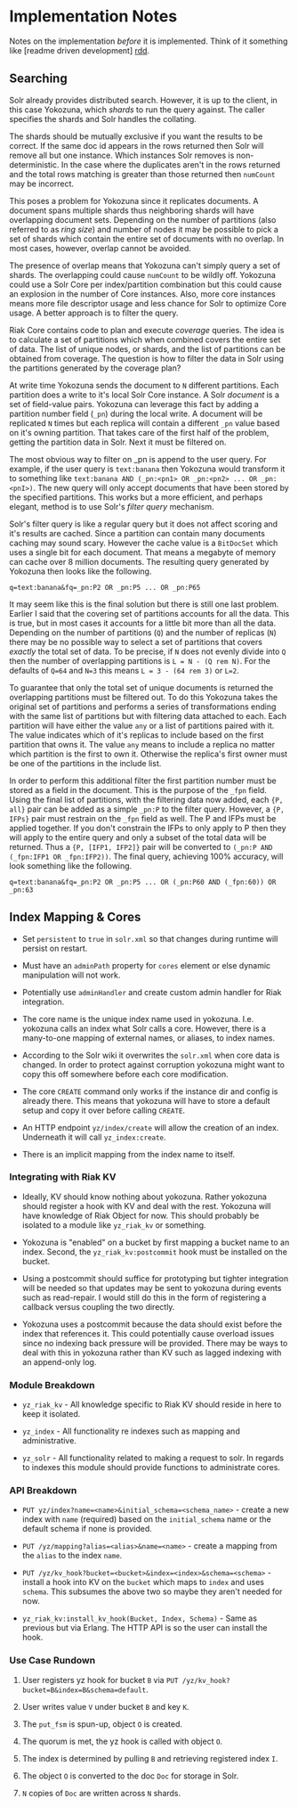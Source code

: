 Implementation Notes
==========

Notes on the implementation _before_ it is implemented.  Think of it
something like [readme driven development] [rdd].


Searching
----------

Solr already provides distributed search.  However, it is up to the
client, in this case Yokozuna, which _shards_ to run the query
against.  The caller specifies the shards and Solr handles the
collating.

The shards should be mutually exclusive if you want the results to be
correct.  If the same doc id appears in the rows returned then Solr
will remove all but one instance.  Which instances Solr removes is
non-deterministic.  In the case where the duplicates aren't in the
rows returned and the total rows matching is greater than those
returned then `numCount` may be incorrect.

This poses a problem for Yokozuna since it replicates documents.  A
document spans multiple shards thus neighboring shards will have
overlapping document sets.  Depending on the number of partitions
(also referred to as _ring size_) and number of nodes it may be
possible to pick a set of shards which contain the entire set of
documents with no overlap.  In most cases, however, overlap cannot be
avoided.

The presence of overlap means that Yokozuna can't simply query a set
of shards.  The overlapping could cause `numCount` to be wildly off.
Yokozuna could use a Solr Core per index/partition combination but
this could cause an explosion in the number of Core instances.  Also,
more core instances means more file descriptor usage and less chance
for Solr to optimize Core usage.  A better approach is to filter the
query.

Riak Core contains code to plan and execute _coverage_ queries.  The
idea is to calculate a set of partitions which when combined covers
the entire set of data.  The list of unique nodes, or shards, and the
list of partitions can be obtained from coverage.  The question is how
to filter the data in Solr using the partitions generated by the
coverage plan?

At write time Yokozuna sends the document to `N` different partitions.
Each partition does a write to it's local Solr Core instance.  A Solr
_document_ is a set of field-value pairs.  Yokozuna can leverage this
fact by adding a partition number field (`_pn`) during the local
write.  A document will be replicated `N` times but each replica will
contain a different `_pn` value based on it's owning partition.  That
takes care of the first half of the problem, getting the partition
data in Solr.  Next it must be filtered on.

The most obvious way to filter on _pn is append to the user query.
For example, if the user query is `text:banana` then Yokozuna would
transform it to something like `text:banana AND (_pn:<pn1> OR
_pn:<pn2> ... OR _pn:<pnI>)`.  The new query will only accept
documents that have been stored by the specified partitions.  This
works but a more efficient, and perhaps elegant, method is to use
Solr's _filter query_ mechanism.

Solr's filter query is like a regular query but it does not affect
scoring and it's results are cached.  Since a partition can contain
many documents caching may sound scary.  However the cache value is a
`BitDocSet` which uses a single bit for each document.  That means a
megabyte of memory can cache over 8 million documents.  The resulting
query generated by Yokozuna then looks like the following.

    q=text:banana&fq=_pn:P2 OR _pn:P5 ... OR _pn:P65

It may seem like this is the final solution but there is still one
last problem.  Earlier I said that the covering set of partitions
accounts for all the data.  This is true, but in most cases it
accounts for a little bit more than all the data.  Depending on the
number of partitions (`Q`) and the number of replicas (`N`) there may
be no possible way to select a set of partitions that covers _exactly_
the total set of data.  To be precise, if `N` does not evenly divide
into `Q` then the number of overlapping partitions is `L = N - (Q rem
N)`.  For the defaults of `Q=64` and `N=3` this means `L = 3 - (64 rem
3)` or `L=2`.

To guarantee that only the total set of unique documents is returned
the overlapping partitions must be filtered out.  To do this Yokozuna
takes the original set of partitions and performs a series of
transformations ending with the same list of partitions but with
filtering data attached to each.  Each partition will have either the
value `any` or a list of partitions paired with it.  The value
indicates which of it's replicas to include based on the first
partition that owns it. The value `any` means to include a replica no
matter which partition is the first to own it.  Otherwise the
replica's first owner must be one of the partitions in the include
list.

In order to perform this additional filter the first partition number
must be stored as a field in the document.  This is the purpose of the
`_fpn` field.  Using the final list of partitions, with the filtering
data now added, each `{P, all}` pair can be added as a simple `_pn:P`
to the filter query.  However, a `{P, IFPs}` pair must restrain on the
`_fpn` field as well.  The P and IFPs must be applied together.  If
you don't constrain the IFPs to only apply to P then they will apply
to the entire query and only a subset of the total data will be
returned.  Thus a `{P, [IFP1, IFP2]}` pair will be converted to
`(_pn:P AND (_fpn:IFP1 OR _fpn:IFP2))`.  The final query, achieving
100% accuracy, will look something like the following.

    q=text:banana&fq=_pn:P2 OR _pn:P5 ... OR (_pn:P60 AND (_fpn:60)) OR _pn:63


Index Mapping & Cores
----------

* Set `persistent` to `true` in `solr.xml` so that changes during
  runtime will persist on restart.

* Must have an `adminPath` property for `cores` element or else
  dynamic manipulation will not work.

* Potentially use `adminHandler` and create custom admin handler for
  Riak integration.

* The core name is the unique index name used in yokozuna.
  I.e. yokozuna calls an index what Solr calls a core.  However, there
  is a many-to-one mapping of external names, or aliases, to index
  names.

* According to the Solr wiki it overwrites the `solr.xml` when core
  data is changed.  In order to protect against corruption yokozuna
  might want to copy this off somewhere before each core modification.

* The core `CREATE` command only works if the instance dir and config
  is already there.  This means that yokozuna will have to store a
  default setup and copy it over before calling `CREATE`.

* An HTTP endpoint `yz/index/create` will allow the creation of an
  index.  Underneath it will call `yz_index:create`.

* There is an implicit mapping from the index name to itself.

### Integrating with Riak KV

* Ideally, KV should know nothing about yokozuna.  Rather yokozuna
  should register a hook with KV and deal with the rest.  Yokozuna
  will have knowledge of Riak Object for now.  This should probably be
  isolated to a module like `yz_riak_kv` or something.

* Yokozuna is "enabled" on a bucket by first mapping a bucket name to
  an index.  Second, the `yz_riak_kv:postcommit` hook must be
  installed on the bucket.

* Using a postcommit should suffice for prototyping but tighter
  integration will be needed so that updates may be sent to yokozuna
  during events such as read-repair.  I would still do this in the
  form of registering a callback versus coupling the two directly.

* Yokozuna uses a postcommit because the data should exist before the
  index that references it.  This could potentially cause overload
  issues since no indexing back pressure will be provided.  There may
  be ways to deal with this in yokozuna rather than KV such as lagged
  indexing with an append-only log.

### Module Breakdown

* `yz_riak_kv` - All knowledge specific to Riak KV should reside in
  here to keep it isolated.

* `yz_index` - All functionality re indexes such as mapping and
  administrative.

* `yz_solr` - All functionality related to making a request to solr.
  In regards to indexes this module should provide functions to
  administrate cores.

### API Breakdown

* `PUT yz/index?name=<name>&initial_schema=<schema_name>` - create a
  new index with `name` (required) based on the `initial_schema` name
  or the default schema if none is provided.

* `PUT /yz/mapping?alias=<alias>&name=<name>` - create a mapping from
  the `alias` to the index `name`.

* `PUT /yz/kv_hook?bucket=<bucket>&index=<index>&schema=<schema>` -
  install a hook into KV on the `bucket` which maps to `index` and
  uses `schema`.  This subsumes the above two so maybe they aren't
  needed for now.

* `yz_riak_kv:install_kv_hook(Bucket, Index, Schema)` - Same as
  previous but via Erlang.  The HTTP API is so the user can install
  the hook.

### Use Case Rundown

1. User registers yz hook for bucket `B` via `PUT /yz/kv_hook?bucket=B&index=B&schema=default`.

2. User writes value `V` under bucket `B` and key `K`.

3. The `put_fsm` is spun-up, object `O` is created.

4. The quorum is met, the yz hook is called with object `O`.

5. The index is determined by pulling `B` and retrieving registered
   index `I`.

6. The object `O` is converted to the doc `Doc` for storage in Solr.

7. `N` copies of `Doc` are written across `N` shards.


[rdd]: http://tom.preston-werner.com/2010/08/23/readme-driven-development.html
